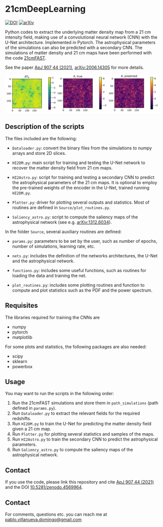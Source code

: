 
# 21cmDeepLearning

[![DOI](https://zenodo.org/badge/doi/10.5281/zenodo.4569964.svg)](https://zenodo.org/record/4569964) [![arXiv](https://img.shields.io/badge/arXiv-2006.14305-B31B1B.svg)](http://arxiv.org/abs/2006.14305)

Python codes to extract the underlying matter density map from a 21 cm intensity field, making use of a convolutional neural network (CNN) with the U-Net architecture. Implemented in Pytorch. The astrophysical parameters of the simulations can also be predicted with a secondary CNN. The simulations of matter density and 21 cm maps have been performed with the code [21cmFAST](https://github.com/andreimesinger/21cmFAST/commits/master).

See the paper [ApJ 907 44 (2021)](https://iopscience.iop.org/article/10.3847/1538-4357/abd245), [arXiv:2006.14305](https://arxiv.org/abs/2006.14305) for more details.

![sample maps](sample_maps.png)

## Description of the scripts

The files included are the following:

* `Dataloader.py`: convert the binary files from the simulations to numpy arrays and store 2D slices.

* `HI2DM.py`: main script for training and testing the U-Net network to recover the matter density field from 21 cm maps.

* `HI2Astro.py`: script for training and testing a secondary CNN to predict the astrophysical parameters of the 21 cm maps. It is optional to employ the pre-trained weights of the encoder in the U-Net, trained running `HI2DM.py`.

* `Plotter.py`: driver for plotting several outputs and statistics. Most of routines are defined in `Source/plot_routines.py`.

* `Saliency_astro.py`: script to compute the saliency maps of the astrophysical network (see e.g. [arXiv:1312.6034](https://arxiv.org/abs/1312.6034)).

In the folder `Source`, several auxiliary routines are defined:

* `params.py`: parameters to be set by the user, such as number of epochs, number of simulations, learning rate, etc.

* `nets.py`: includes the definition of the networks architectures, the U-Net and the astrophysical network.

* `functions.py`: includes some useful functions, such as routines for loading the data and training the net.

* `plot_routines.py`: includes some plotting routines and function to compute and plot statistics such as the PDF and the power spectrum.

## Requisites

The libraries required for training the CNNs are
* numpy
* pytorch
* matplotlib

For some plots and statistics, the following packages are also needed:
* scipy
* sklearn
* powerbox

## Usage

You may want to run the scripts in the following order:
1. Run the 21cmFAST simulations and store them in `path_simulations` (path defined in `params.py`).
2. Run `Dataloader.py` to extract the relevant fields for the required redshifts.
3. Run `HI2DM.py` to train the U-Net for predicting the matter density field given a 21 cm map.
4. Run `Plotter.py` for plotting several statistics and samples of the maps.
5. Run `HI2Astro.py` to train the secondary CNN to predict the astrophysical parameters.
6. Run `Saliency_astro.py` to compute the saliency maps of the astrophysical network.

## Contact

If you use the code, please link this repository and cite [ApJ 907 44 (2021)](https://iopscience.iop.org/article/10.3847/1538-4357/abd245) and the DOI [10.5281/zenodo.4569964](https://zenodo.org/record/4569964).

## Contact

For comments, questions etc. you can reach me at <pablo.villanueva.domingo@gmail.com>
